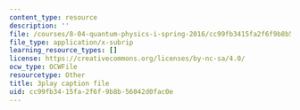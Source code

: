 ```yaml
---
content_type: resource
description: ''
file: /courses/8-04-quantum-physics-i-spring-2016/cc99fb3415fa2f6f9b8b56042d0fac0e_Y6Ma-zn4Olk.srt
file_type: application/x-subrip
learning_resource_types: []
license: https://creativecommons.org/licenses/by-nc-sa/4.0/
ocw_type: OCWFile
resourcetype: Other
title: 3play caption file
uid: cc99fb34-15fa-2f6f-9b8b-56042d0fac0e
---
```

